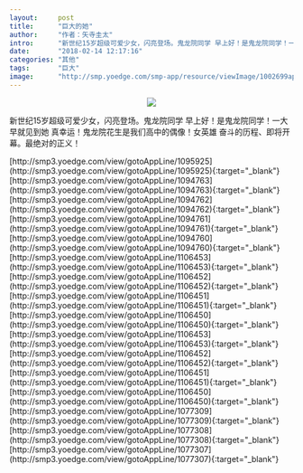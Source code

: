 ```yaml
---
layout:     post
title:      "巨大的她"
author:     "作者：矢寺圭太"
intro:      "新世纪15岁超级可爱少女，闪亮登场。鬼龙院同学 早上好！是鬼龙院同学！一大早就见到她 真幸运！鬼龙院花生是我们高中的偶像！女英雄 奋斗的历程、即将开幕。最绝对的正义！"
date:       "2018-02-14 12:17:16"
categories: "其他"
tags:       "巨大"
image:      "http://smp.yoedge.com/smp-app/resource/viewImage/1002699appline.png"
---
```

<div style="text-align: center">
<p><img src="http://smp.yoedge.com/smp-app/resource/viewImage/1002699appline.png"/></p>
</div>
<p class="post-meta">
<span>新世纪15岁超级可爱少女，闪亮登场。鬼龙院同学 早上好！是鬼龙院同学！一大早就见到她 真幸运！鬼龙院花生是我们高中的偶像！女英雄 奋斗的历程、即将开幕。最绝对的正义！</span>
</p>
[http://smp3.yoedge.com/view/gotoAppLine/1095925](http://smp3.yoedge.com/view/gotoAppLine/1095925){:target="_blank"}
[http://smp3.yoedge.com/view/gotoAppLine/1094763](http://smp3.yoedge.com/view/gotoAppLine/1094763){:target="_blank"}
[http://smp3.yoedge.com/view/gotoAppLine/1094762](http://smp3.yoedge.com/view/gotoAppLine/1094762){:target="_blank"}
[http://smp3.yoedge.com/view/gotoAppLine/1094761](http://smp3.yoedge.com/view/gotoAppLine/1094761){:target="_blank"}
[http://smp3.yoedge.com/view/gotoAppLine/1094760](http://smp3.yoedge.com/view/gotoAppLine/1094760){:target="_blank"}
[http://smp3.yoedge.com/view/gotoAppLine/1106453](http://smp3.yoedge.com/view/gotoAppLine/1106453){:target="_blank"}
[http://smp3.yoedge.com/view/gotoAppLine/1106452](http://smp3.yoedge.com/view/gotoAppLine/1106452){:target="_blank"}
[http://smp3.yoedge.com/view/gotoAppLine/1106451](http://smp3.yoedge.com/view/gotoAppLine/1106451){:target="_blank"}
[http://smp3.yoedge.com/view/gotoAppLine/1106450](http://smp3.yoedge.com/view/gotoAppLine/1106450){:target="_blank"}
[http://smp3.yoedge.com/view/gotoAppLine/1106453](http://smp3.yoedge.com/view/gotoAppLine/1106453){:target="_blank"}
[http://smp3.yoedge.com/view/gotoAppLine/1106452](http://smp3.yoedge.com/view/gotoAppLine/1106452){:target="_blank"}
[http://smp3.yoedge.com/view/gotoAppLine/1106451](http://smp3.yoedge.com/view/gotoAppLine/1106451){:target="_blank"}
[http://smp3.yoedge.com/view/gotoAppLine/1106450](http://smp3.yoedge.com/view/gotoAppLine/1106450){:target="_blank"}
[http://smp3.yoedge.com/view/gotoAppLine/1077309](http://smp3.yoedge.com/view/gotoAppLine/1077309){:target="_blank"}
[http://smp3.yoedge.com/view/gotoAppLine/1077308](http://smp3.yoedge.com/view/gotoAppLine/1077308){:target="_blank"}
[http://smp3.yoedge.com/view/gotoAppLine/1077307](http://smp3.yoedge.com/view/gotoAppLine/1077307){:target="_blank"}


